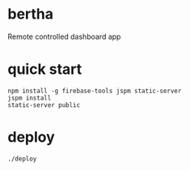 # bertha
Remote controlled dashboard app


# quick start

```
npm install -g firebase-tools jspm static-server
jspm install
static-server public
```


# deploy

```
./deploy
```
